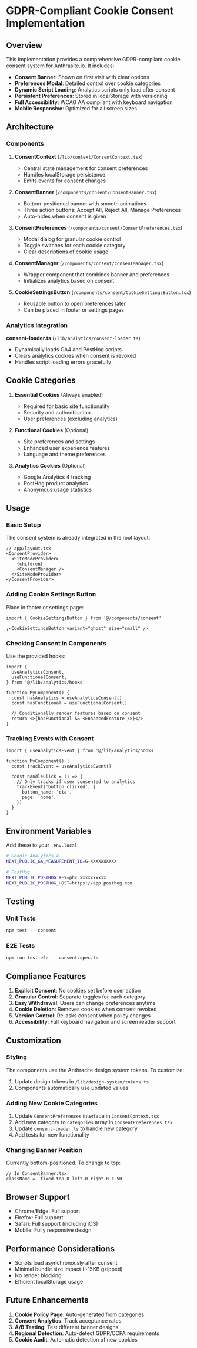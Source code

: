 # GDPR-Compliant Cookie Consent Implementation

## Overview

This implementation provides a comprehensive GDPR-compliant cookie consent system for Anthrasite.io. It includes:

- **Consent Banner**: Shown on first visit with clear options
- **Preferences Modal**: Detailed control over cookie categories
- **Dynamic Script Loading**: Analytics scripts only load after consent
- **Persistent Preferences**: Stored in localStorage with versioning
- **Full Accessibility**: WCAG AA compliant with keyboard navigation
- **Mobile Responsive**: Optimized for all screen sizes

## Architecture

### Components

1. **ConsentContext** (`/lib/context/ConsentContext.tsx`)

   - Central state management for consent preferences
   - Handles localStorage persistence
   - Emits events for consent changes

2. **ConsentBanner** (`/components/consent/ConsentBanner.tsx`)

   - Bottom-positioned banner with smooth animations
   - Three action buttons: Accept All, Reject All, Manage Preferences
   - Auto-hides when consent is given

3. **ConsentPreferences** (`/components/consent/ConsentPreferences.tsx`)

   - Modal dialog for granular cookie control
   - Toggle switches for each cookie category
   - Clear descriptions of cookie usage

4. **ConsentManager** (`/components/consent/ConsentManager.tsx`)

   - Wrapper component that combines banner and preferences
   - Initializes analytics based on consent

5. **CookieSettingsButton** (`/components/consent/CookieSettingsButton.tsx`)
   - Reusable button to open preferences later
   - Can be placed in footer or settings pages

### Analytics Integration

**consent-loader.ts** (`/lib/analytics/consent-loader.ts`)

- Dynamically loads GA4 and PostHog scripts
- Clears analytics cookies when consent is revoked
- Handles script loading errors gracefully

## Cookie Categories

1. **Essential Cookies** (Always enabled)

   - Required for basic site functionality
   - Security and authentication
   - User preferences (excluding analytics)

2. **Functional Cookies** (Optional)

   - Site preferences and settings
   - Enhanced user experience features
   - Language and theme preferences

3. **Analytics Cookies** (Optional)
   - Google Analytics 4 tracking
   - PostHog product analytics
   - Anonymous usage statistics

## Usage

### Basic Setup

The consent system is already integrated in the root layout:

```tsx
// app/layout.tsx
<ConsentProvider>
  <SiteModeProvider>
    {children}
    <ConsentManager />
  </SiteModeProvider>
</ConsentProvider>
```

### Adding Cookie Settings Button

Place in footer or settings page:

```tsx
import { CookieSettingsButton } from '@/components/consent'

;<CookieSettingsButton variant="ghost" size="small" />
```

### Checking Consent in Components

Use the provided hooks:

```tsx
import {
  useAnalyticsConsent,
  useFunctionalConsent,
} from '@/lib/analytics/hooks'

function MyComponent() {
  const hasAnalytics = useAnalyticsConsent()
  const hasFunctional = useFunctionalConsent()

  // Conditionally render features based on consent
  return <>{hasFunctional && <EnhancedFeature />}</>
}
```

### Tracking Events with Consent

```tsx
import { useAnalyticsEvent } from '@/lib/analytics/hooks'

function MyComponent() {
  const trackEvent = useAnalyticsEvent()

  const handleClick = () => {
    // Only tracks if user consented to analytics
    trackEvent('button_clicked', {
      button_name: 'cta',
      page: 'home',
    })
  }
}
```

## Environment Variables

Add these to your `.env.local`:

```bash
# Google Analytics 4
NEXT_PUBLIC_GA_MEASUREMENT_ID=G-XXXXXXXXXX

# PostHog
NEXT_PUBLIC_POSTHOG_KEY=phc_xxxxxxxxxx
NEXT_PUBLIC_POSTHOG_HOST=https://app.posthog.com
```

## Testing

### Unit Tests

```bash
npm test -- consent
```

### E2E Tests

```bash
npm run test:e2e -- consent.spec.ts
```

## Compliance Features

1. **Explicit Consent**: No cookies set before user action
2. **Granular Control**: Separate toggles for each category
3. **Easy Withdrawal**: Users can change preferences anytime
4. **Cookie Deletion**: Removes cookies when consent revoked
5. **Version Control**: Re-asks consent when policy changes
6. **Accessibility**: Full keyboard navigation and screen reader support

## Customization

### Styling

The components use the Anthracite design system tokens. To customize:

1. Update design tokens in `/lib/design-system/tokens.ts`
2. Components automatically use updated values

### Adding New Cookie Categories

1. Update `ConsentPreferences` interface in `ConsentContext.tsx`
2. Add new category to `categories` array in `ConsentPreferences.tsx`
3. Update `consent-loader.ts` to handle new category
4. Add tests for new functionality

### Changing Banner Position

Currently bottom-positioned. To change to top:

```tsx
// In ConsentBanner.tsx
className = 'fixed top-0 left-0 right-0 z-50'
```

## Browser Support

- Chrome/Edge: Full support
- Firefox: Full support
- Safari: Full support (including iOS)
- Mobile: Fully responsive design

## Performance Considerations

- Scripts load asynchronously after consent
- Minimal bundle size impact (~15KB gzipped)
- No render blocking
- Efficient localStorage usage

## Future Enhancements

1. **Cookie Policy Page**: Auto-generated from categories
2. **Consent Analytics**: Track acceptance rates
3. **A/B Testing**: Test different banner designs
4. **Regional Detection**: Auto-detect GDPR/CCPA requirements
5. **Cookie Audit**: Automatic detection of new cookies
